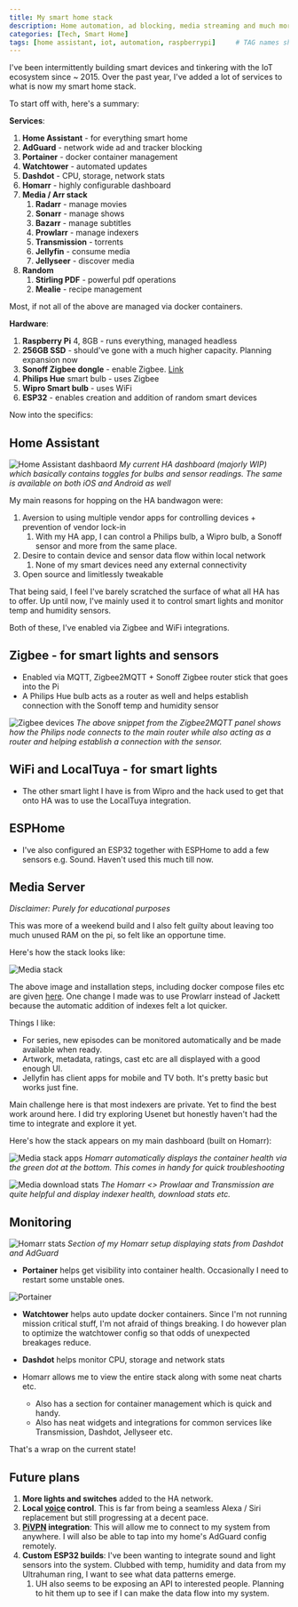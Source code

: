 ```yaml
---
title: My smart home stack
description: Home automation, ad blocking, media streaming and much more.
categories: [Tech, Smart Home]
tags: [home assistant, iot, automation, raspberrypi]     # TAG names should always be lowercase
---
```



I've been intermittently building smart devices and tinkering with the IoT ecosystem since ~ 2015. Over the past year, I've added a lot of services to what is now my smart home stack.

To start off with, here's a summary:

**Services**:
1. **Home Assistant** - for everything smart home
2. **AdGuard** - network wide ad and tracker blocking
3. **Portainer** - docker container management
4. **Watchtower** - automated updates
5. **Dashdot** - CPU, storage, network stats
6. **Homarr** - highly configurable dashboard
7. **Media / Arr stack**
	1. **Radarr** - manage movies
	2. **Sonarr** - manage shows
	3. **Bazarr** - manage subtitles
	4. **Prowlarr** - manage indexers
	5. **Transmission** - torrents
	6. **Jellyfin** - consume media
	7. **Jellyseer** - discover media
8. **Random**
	1. **Stirling PDF** - powerful pdf operations
	2. **Mealie** - recipe management 

Most, if not all of the above are managed via docker containers.

**Hardware**:
1. **Raspberry Pi** 4, 8GB - runs everything, managed headless
2. **256GB SSD** - should've gone with a much higher capacity. Planning expansion now
3. **Sonoff Zigbee dongle** - enable Zigbee. [Link](https://robu.in/product/sonoff-zigbee-3-0-usb-dongle-plus-zbdongle-e/)
4. **Philips Hue** smart bulb - uses Zigbee
5. **Wipro Smart bulb** - uses WiFi
6. **ESP32** - enables creation and addition of random smart devices

Now into the specifics:

## Home Assistant

![Home Assistant dashbaord](/assets/img/posts/HA.png)
*My current HA dashboard (majorly WIP) which basically contains toggles for bulbs and sensor readings. The same is available on both iOS and Android as well*

My main reasons for hopping on the HA bandwagon were:

1. Aversion to using multiple vendor apps for controlling devices + prevention of vendor lock-in
	1. With my HA app, I can control a Philips bulb, a Wipro bulb, a Sonoff sensor and more from the same place.
2. Desire to contain device and sensor data flow within local network
	1. None of my smart devices need any external connectivity
3. Open source and limitlessly tweakable

That being said, I feel I've barely scratched the surface of what all HA has to offer. Up until now, I've mainly used it to control smart lights and monitor temp and humidity sensors.

Both of these, I've enabled via Zigbee and WiFi integrations. 

## Zigbee - for smart lights and sensors

* Enabled via MQTT, Zigbee2MQTT + Sonoff Zigbee router stick that goes into the Pi
* A Philips Hue bulb acts as a router as well and helps establish connection with the Sonoff temp and humidity sensor

![Zigbee devices](/assets/img/posts/Zigbee.png)
*The above snippet from the Zigbee2MQTT panel shows how the Philips node connects to the main router while also acting as a router and helping establish a connection with the sensor.*

## WiFi and LocalTuya - for smart lights

* The other smart light I have is from Wipro and the hack used to get that onto HA was to use the LocalTuya integration.

## ESPHome

* I've also configured an ESP32 together with ESPHome to add a few sensors e.g. Sound. Haven't used this much till now.

## Media Server

*Disclaimer: Purely for educational purposes*

This was more of a weekend build and I also felt guilty about leaving too much unused RAM on the pi, so felt like an opportune time.

Here's how the stack looks like:

![Media stack](/assets/img/posts/MediaStack.png)

The above image and installation steps, including docker compose files etc are given [here](https://zerodya.net/self-host-jellyfin-media-streaming-stack/). One change I made was to use Prowlarr instead of Jackett because the automatic addition of indexes felt a lot quicker.

Things I like:
* For series, new episodes can be monitored automatically and be made available when ready.
* Artwork, metadata, ratings, cast etc are all displayed with a good enough UI.
* Jellyfin has client apps for mobile and TV both. It's pretty basic but works just fine.

Main challenge here is that most indexers are private. Yet to find the best work around here. I did try exploring Usenet but honestly haven't had the time to integrate and explore it yet.

Here's how the stack appears on my main dashboard (built on Homarr):

![Media stack apps](/assets/img/posts/Media.png)
*Homarr automatically displays the container health via the green dot at the bottom. This comes in handy for quick troubleshooting*


![Media download stats](/assets/img/posts/Downloads.png)
*The Homarr <> Prowlaar and Transmission are quite helpful and display indexer health, download stats etc.*

## Monitoring

![Homarr stats](/assets/img/posts/Stats.png)
*Section of my Homarr setup displaying stats from Dashdot and AdGuard*


* **Portainer** helps get visibility into container health. Occasionally I need to restart some unstable ones.

![Portainer](/assets/img/posts/Portainer.png)

* **Watchtower** helps auto update docker containers. Since I'm not running mission critical stuff, I'm not afraid of things breaking. I do however plan to optimize the watchtower config so that odds of unexpected breakages reduce. 

* **Dashdot** helps monitor CPU,  storage and network stats

* Homarr allows me to view the entire stack along with some neat charts etc. 
	* Also has a section for container management which is quick and handy.
	* Also has neat widgets and integrations for common services like Transmission, Dashdot, Jellyseer etc.

That's a wrap on the current state! 

## Future plans

1. **More lights and switches** added to the HA network.
2. **Local [voice](https://www.home-assistant.io/voice_control/) control**. This is far from being a seamless Alexa / Siri replacement but still progressing at a decent pace.
3. **[PiVPN](https://www.pivpn.io/) integration**: This will allow me to connect to my system from anywhere. I will also be able to tap into my home's AdGuard config remotely.
4. **Custom ESP32 builds**: I've been wanting to integrate sound and light sensors into the system. Clubbed with temp, humidity and data from my Ultrahuman ring, I want to see what data patterns emerge.
	1. UH also seems to be exposing an API to interested people. Planning to hit them up to see if I can make the data flow into my system.